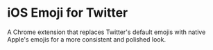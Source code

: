 # iOS Emoji for Twitter

A Chrome extension that replaces Twitter's default emojis with native Apple's emojis for a more consistent and polished look.
